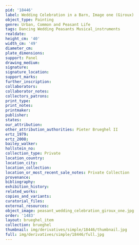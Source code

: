 ```yaml
---
pid: '18446'
label: Wedding Celebration in a Barn, Image one (Giroux)
object_type: Painting
genre: Urban, Common and Peasant Life
tags: Dancing Wedding Peasants Musical_instruments
realdate: 
height_cm: '40'
width_cm: '49'
diameter_cm: 
plate_dimensions: 
support: Panel
drawing_medium: 
signature: 
signature_location: 
support_marks: 
further_inscription: 
collaborators: 
collaborator_notes: 
collectors_patrons: 
print_type: 
print_notes: 
printmaker: 
publisher: 
states: 
our_attribution: 
other_attribution_authorities: Pieter Brueghel II
ertz_1979: 
ertz_2008: 
bailey_walker: 
hollstein_no: 
collection_type: Private
location_country: 
location_city: 
location_collection: 
location_or_most_recent_sale_notes: Private Collection
provenance: 
bibliography: 
exhibition_history: 
related_works: 
copies_and_variants: 
curatorial_files: 
external_resources: 
object_image: peasant_wedding_celebration_giroux_one.jpg
order: '1483'
layout: brueghel_item
collection: brueghel
thumbnail: img/derivatives/simple/18446/thumbnail.jpg
full: img/derivatives/simple/18446/full.jpg
---
```

